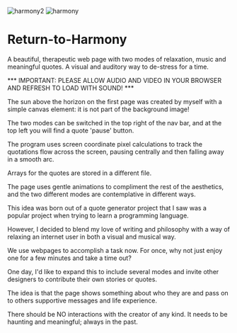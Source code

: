 ![harmony2](https://user-images.githubusercontent.com/68791163/135515705-b5fb001e-7e6e-45ce-b09a-16eea6e05410.PNG)
![harmony](https://user-images.githubusercontent.com/68791163/135515709-503e90b4-fa6c-41f5-bcf3-946ee86a7177.PNG)


# Return-to-Harmony
A beautiful, therapeutic web page with two modes of relaxation, music and meaningful quotes. A visual and auditory way to de-stress for a time.

*** IMPORTANT: PLEASE ALLOW AUDIO AND VIDEO IN YOUR BROWSER AND REFRESH TO LOAD WITH SOUND! ***

The sun above the horizon on the first page was created by myself with a simple canvas element: it is not part of the background image!

The two modes can be switched in the top right of the nav bar, and at the top left you will find a quote 'pause' button.

The program uses screen coordinate pixel calculations to track the quotations flow across the screen, pausing centrally and then falling away in a smooth arc.

Arrays for the quotes are stored in a different file.

The page uses gentle animations to compliment the rest of the aesthetics, and the two different modes are contemplative in different ways.

This idea was born out of a quote generator project that I saw was a popular project when trying to learn a programming language.

However, I decided to blend my love of writing and philosophy with a way of relaxing an internet user in both a visual and musical way.

We use webpages to accomplish a task now. For once, why not just enjoy one for a few minutes and take a time out?

One day, I'd like to expand this to include several modes and invite other designers to contribute their own stories or quotes.

The idea is that the page shows something about who they are and pass on to others supportive messages and life experience.

There should be NO interactions with the creator of any kind. It needs to be haunting and meaningful; always in the past.
